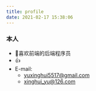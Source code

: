 ```yaml
---
title: profile
date: 2021-02-17 15:38:06
---
```

### 本人
* 👻喜欢前端的后端程序员
* 👍
* E-mail:
  * yuxinghui5517@gmail.com
  * xinghui_yu@126.com 
